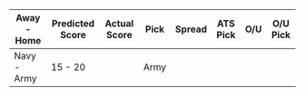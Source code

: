 Away - Home | Predicted Score | Actual Score | Pick | Spread | ATS Pick | O/U | O/U Pick
---| ---| ---| ---| ---| ---| ---| ---
Navy - Army | 15 - 20 |  | Army |  |  |  | 
